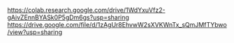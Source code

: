 https://colab.research.google.com/drive/1WdYxuVfz2-gAivZEnnBYASk0P5gDm6gs?usp=sharing
https://drive.google.com/file/d/1zAgUr8EhvwW2sXVKWnTx_sQmJMfTYbwo/view?usp=sharing
